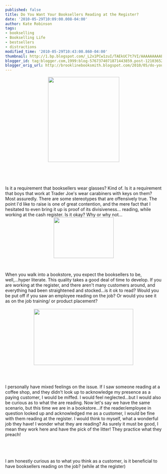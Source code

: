 ```yaml
---
published: false
title: Do You Want Your Booksellers Reading at the Register?
date: '2010-05-29T10:09:00.008-04:00'
author: Kate Robinson
tags:
- bookselling
- Bookselling Life
- bestsellers
- distractions
modified_time: '2010-05-29T10:43:00.860-04:00'
thumbnail: http://1.bp.blogspot.com/_L2x1PCw1zuI/TAEkUC7t7VI/AAAAAAAAAEI/Ze9wXTPUueE/s72-c/BatmanCaughtReading02.jpg
blogger_id: tag:blogger.com,1999:blog-5767374071871443859.post-1210365228682274977
blogger_orig_url: http://brooklinebooksmith.blogspot.com/2010/05/do-you-want-your-booksellers-reading-at.html
---
```


<img style="TEXT-ALIGN: center; MARGIN: 0px auto 10px; WIDTH: 229px; DISPLAY: block; HEIGHT: 273px; CURSOR: hand" id="BLOGGER_PHOTO_ID_5476698548662562130" border="0" alt="" src="http://1.bp.blogspot.com/_L2x1PCw1zuI/TAEkUC7t7VI/AAAAAAAAAEI/Ze9wXTPUueE/s320/BatmanCaughtReading02.jpg" /><br /><br /><br /><div><div>Is it a requirement that booksellers wear glasses? Kind of. Is it a requirement that boys that work at Trader Joe's wear <span id="SPELLING_ERROR_0" class="blsp-spelling-error">carabiners</span> with keys on them? Most assuredly. There are some stereotypes that are offensively true. The point I'd like to raise is one of great contention, and the mere fact that I hesitated to even bring it up is proof of its divisiveness... reading, while working at the cash register. Is it okay? Why or why not...</div><div></div><div></div><div></div><div></div><div></div><div></div><div><img style="TEXT-ALIGN: center; MARGIN: 0px auto 10px; WIDTH: 193px; DISPLAY: block; HEIGHT: 131px; CURSOR: hand" id="BLOGGER_PHOTO_ID_5476700290715422610" border="0" alt="" src="http://4.bp.blogspot.com/_L2x1PCw1zuI/TAEl5clfD5I/AAAAAAAAAEQ/i3wwOWfI5uw/s320/ichat-image2321661771-300x200.jpg" /></div><div></div><div><br /><br /></div><div>When you walk into a bookstore, you expect the booksellers to be, well,...hyper literate. This quality takes a good deal of time to develop. If you are working at the register, and there aren't many customers around, and everything had been straightened and stocked...is it <span id="SPELLING_ERROR_1" class="blsp-spelling-error">ok</span> to read? Would you be put off if you saw an employee reading on the job? Or would you see it as on the job training/ or product placement?</div></div><div></div><div></div><div><div><br /></div><div></div><img style="TEXT-ALIGN: center; MARGIN: 0px auto 10px; WIDTH: 320px; DISPLAY: block; HEIGHT: 180px; CURSOR: hand" id="BLOGGER_PHOTO_ID_5476694181710662946" border="0" alt="" src="http://3.bp.blogspot.com/_L2x1PCw1zuI/TAEgV2xQDSI/AAAAAAAAAEA/F5fXFKKx34I/s320/glasses.jpg" /><br /><br /><br /><div>I personally have mixed feelings on the issue. If I saw someone reading at a coffee shop, and they didn't look up to acknowledge my presence as a paying customer, I would be miffed. I would feel neglected...but I would also be curious as to what the are reading. Now let's say we have the same scenario, but this time we are in a bookstore...if the reader/employee in question looked up and acknowledged me as a customer, I would be fine with them reading at the register. I would think to myself, what a wonderful job they have! I wonder what they are reading? As surely it must be good, I mean they work here and have the pick of the litter! They practice what they preach!</div><br /><br /><div></div><br /><br /><div>I am honestly curious as to what you think as a customer, is it beneficial to have booksellers reading on the job? (while at the register)</div></div>